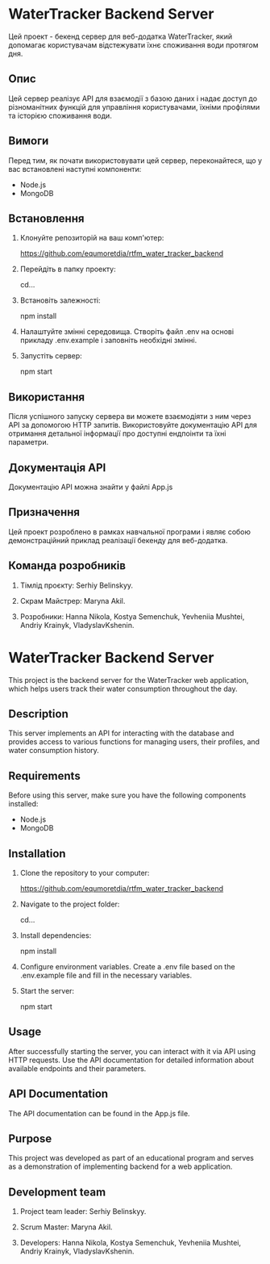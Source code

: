 # WaterTracker Backend Server

Цей проект - бекенд сервер для веб-додатка WaterTracker, який допомагає користувачам відстежувати їхнє споживання води протягом дня.

## Опис

Цей сервер реалізує API для взаємодії з базою даних і надає доступ до різноманітних функцій для управління користувачами, їхніми профілями та історією споживання води.

## Вимоги

Перед тим, як почати використовувати цей сервер, переконайтеся, що у вас встановлені наступні компоненти:

- Node.js
- MongoDB

## Встановлення

1. Клонуйте репозиторій на ваш комп'ютер:

   https://github.com/equmoretdia/rtfm_water_tracker_backend

2. Перейдіть в папку проекту:

   cd...

3. Встановіть залежності:

   npm install

4. Налаштуйте змінні середовища. Створіть файл .env на основі прикладу .env.example і заповніть необхідні змінні.

5. Запустіть сервер:

   npm start

## Використання

Після успішного запуску сервера ви можете взаємодіяти з ним через API за допомогою HTTP запитів. Використовуйте документацію API для отримання детальної інформації про доступні ендпоінти та їхні параметри.

## Документація API

Документацію API можна знайти у файлі App.js

## Призначення

Цей проект розроблено в рамках навчальної програми і являє собою демонстраційний приклад реалізації бекенду для веб-додатка.

## Команда розробників

1. Тімлід проєкту: Serhiy Belinskyy.

2. Скрам Майстрер: Maryna Akil.

3. Розробники: Hanna Nikola, Kostya Semenchuk, Yevheniia Mushtei, Andriy Krainyk, VladyslavKshenin.

# WaterTracker Backend Server

This project is the backend server for the WaterTracker web application, which helps users track their water consumption throughout the day.

## Description

This server implements an API for interacting with the database and provides access to various functions for managing users, their profiles, and water consumption history.

## Requirements

Before using this server, make sure you have the following components installed:

- Node.js
- MongoDB

## Installation

1. Clone the repository to your computer:

   https://github.com/equmoretdia/rtfm_water_tracker_backend

2. Navigate to the project folder:

   cd...

3. Install dependencies:

   npm install

4. Configure environment variables. Create a .env file based on the .env.example file and fill in the necessary variables.

5. Start the server:

   npm start

## Usage

After successfully starting the server, you can interact with it via API using HTTP requests. Use the API documentation for detailed information about available endpoints and their parameters.

## API Documentation

The API documentation can be found in the App.js file.

## Purpose

This project was developed as part of an educational program and serves as a demonstration of implementing backend for a web application.

## Development team

1. Project team leader: Serhiy Belinskyy.

2. Scrum Master: Maryna Akil.

3. Developers: Hanna Nikola, Kostya Semenchuk, Yevheniia Mushtei, Andriy Krainyk, VladyslavKshenin.
